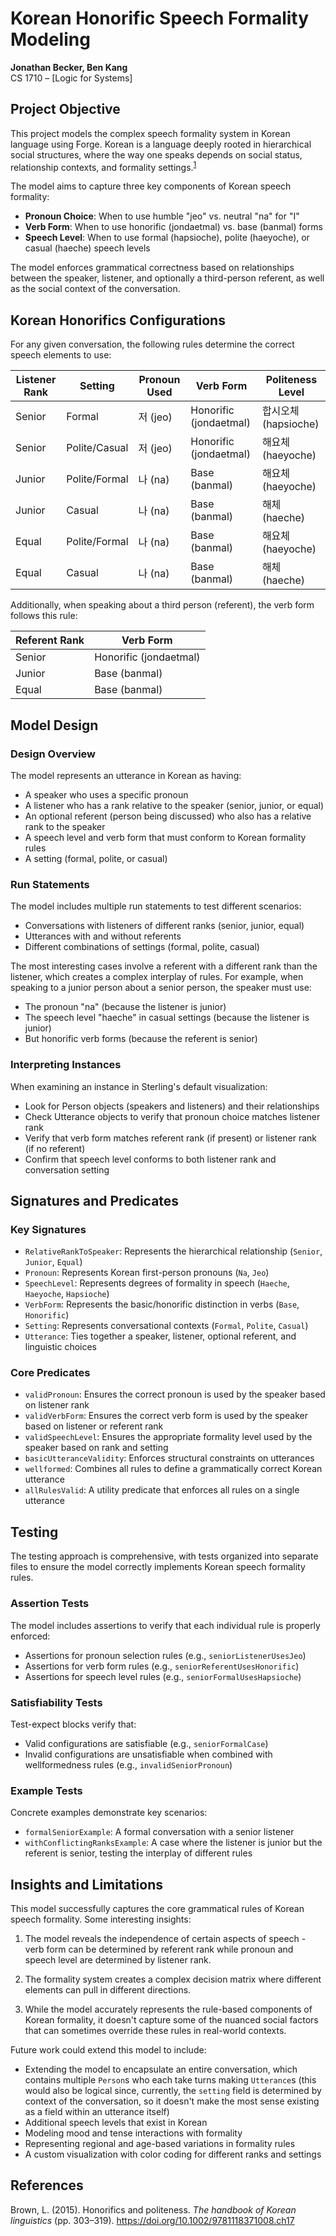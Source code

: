 # Korean Honorific Speech Formality Modeling
**Jonathan Becker, Ben Kang**  
CS 1710 – [Logic for Systems]

## Project Objective

This project models the complex speech formality system in Korean language using Forge. Korean is a language deeply rooted in hierarchical social structures, where the way one speaks depends on social status, relationship contexts, and formality settings.<sup>[1](https://onlinelibrary.wiley.com/doi/epdf/10.1002/9781118371008.ch17)</sup> 

The model aims to capture three key components of Korean speech formality:
- **Pronoun Choice**: When to use humble "jeo" vs. neutral "na" for "I"
- **Verb Form**: When to use honorific (jondaetmal) vs. base (banmal) forms
- **Speech Level**: When to use formal (hapsioche), polite (haeyoche), or casual (haeche) speech levels

The model enforces grammatical correctness based on relationships between the speaker, listener, and optionally a third-person referent, as well as the social context of the conversation.

## Korean Honorifics Configurations

For any given conversation, the following rules determine the correct speech elements to use:

| Listener Rank | Setting       | Pronoun Used | Verb Form              | Politeness Level     |
| ------------- | ------------- | ------------ | ---------------------- | -------------------- |
| Senior        | Formal        | 저 (jeo)     | Honorific (jondaetmal) | 합시오체 (hapsioche) |
| Senior        | Polite/Casual | 저 (jeo)     | Honorific (jondaetmal) | 해요체 (haeyoche)    |
| Junior        | Polite/Formal | 나 (na)      | Base (banmal)          | 해요체 (haeyoche)    |
| Junior        | Casual        | 나 (na)      | Base (banmal)          | 해체 (haeche)        |
| Equal         | Polite/Formal | 나 (na)      | Base (banmal)          | 해요체 (haeyoche)    |
| Equal         | Casual        | 나 (na)      | Base (banmal)          | 해체 (haeche)        |

Additionally, when speaking about a third person (referent), the verb form follows this rule:

| Referent Rank | Verb Form              |
| ------------- | ---------------------- |
| Senior        | Honorific (jondaetmal) |
| Junior        | Base (banmal)          |
| Equal         | Base (banmal)          |

## Model Design

### Design Overview

The model represents an utterance in Korean as having:
- A speaker who uses a specific pronoun
- A listener who has a rank relative to the speaker (senior, junior, or equal)
- An optional referent (person being discussed) who also has a relative rank to the speaker
- A speech level and verb form that must conform to Korean formality rules
- A setting (formal, polite, or casual)

### Run Statements

The model includes multiple run statements to test different scenarios:
- Conversations with listeners of different ranks (senior, junior, equal)
- Utterances with and without referents
- Different combinations of settings (formal, polite, casual)

The most interesting cases involve a referent with a different rank than the listener, which creates a complex interplay of rules. For example, when speaking to a junior person about a senior person, the speaker must use:
- The pronoun "na" (because the listener is junior)
- The speech level "haeche" in casual settings (because the listener is junior)
- But honorific verb forms (because the referent is senior)

### Interpreting Instances

When examining an instance in Sterling's default visualization:
- Look for Person objects (speakers and listeners) and their relationships
- Check Utterance objects to verify that pronoun choice matches listener rank
- Verify that verb form matches referent rank (if present) or listener rank (if no referent)
- Confirm that speech level conforms to both listener rank and conversation setting

## Signatures and Predicates

### Key Signatures

- `RelativeRankToSpeaker`: Represents the hierarchical relationship (`Senior`, `Junior`, `Equal`)
- `Pronoun`: Represents Korean first-person pronouns (`Na`, `Jeo`)
- `SpeechLevel`: Represents degrees of formality in speech (`Haeche`, `Haeyoche`, `Hapsioche`)
- `VerbForm`: Represents the basic/honorific distinction in verbs (`Base`, `Honorific`)
- `Setting`: Represents conversational contexts (`Formal`, `Polite`, `Casual`)
- `Utterance`: Ties together a speaker, listener, optional referent, and linguistic choices

### Core Predicates

- `validPronoun`: Ensures the correct pronoun is used by the speaker based on listener rank
- `validVerbForm`: Ensures the correct verb form is used by the speaker based on listener or referent rank
- `validSpeechLevel`: Ensures the appropriate formality level used by the speaker based on rank and setting
- `basicUtteranceValidity`: Enforces structural constraints on utterances
- `wellformed`: Combines all rules to define a grammatically correct Korean utterance
- `allRulesValid`: A utility predicate that enforces all rules on a single utterance

## Testing

The testing approach is comprehensive, with tests organized into separate files to ensure the model correctly implements Korean speech formality rules.

### Assertion Tests

The model includes assertions to verify that each individual rule is properly enforced:
- Assertions for pronoun selection rules (e.g., `seniorListenerUsesJeo`)
- Assertions for verb form rules (e.g., `seniorReferentUsesHonorific`)
- Assertions for speech level rules (e.g., `seniorFormalUsesHapsioche`)

### Satisfiability Tests

Test-expect blocks verify that:
- Valid configurations are satisfiable (e.g., `seniorFormalCase`)
- Invalid configurations are unsatisfiable when combined with wellformedness rules (e.g., `invalidSeniorPronoun`)

### Example Tests

Concrete examples demonstrate key scenarios:
- `formalSeniorExample`: A formal conversation with a senior listener
- `withConflictingRanksExample`: A case where the listener is junior but the referent is senior, testing the interplay of different rules

## Insights and Limitations

This model successfully captures the core grammatical rules of Korean speech formality. Some interesting insights:

1. The model reveals the independence of certain aspects of speech - verb form can be determined by referent rank while pronoun and speech level are determined by listener rank.

2. The formality system creates a complex decision matrix where different elements can pull in different directions.

3. While the model accurately represents the rule-based components of Korean formality, it doesn't capture some of the nuanced social factors that can sometimes override these rules in real-world contexts.

Future work could extend this model to include:
- Extending the model to encapsulate an entire conversation, which contains multiple `Person`s who each take turns making `Utterance`s (this would also be logical since, currently, the `setting` field is determined by context of the conversation, so it doesn't make the most sense existing as a field within an utterance itself)
- Additional speech levels that exist in Korean
- Modeling mood and tense interactions with formality
- Representing regional and age-based variations in formality rules
- A custom visualization with color coding for different ranks and settings

## References

Brown, L. (2015). Honorifics and politeness. *The handbook of Korean linguistics* (pp. 303–319). https://doi.org/10.1002/9781118371008.ch17
